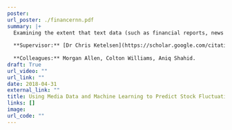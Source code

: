 ```yaml
---
poster: 
url_poster: ./financernn.pdf
summary: |+
  Examining the extent that text data (such as financial reports, news articles, and search mentions) can predict the closing stock price of given companies. Text data was analysed using topic modeling to extract relevant features and recurrent neural networks to model time-dependence in the data sets.
  
  **Supervisor:** [Dr Chris Ketelsen](https://scholar.google.com/citations?hl=en&user=JXM3HN0AAAAJ&view_op=list_works).
  
  **Colleagues:** Morgan Allen, Colton Williams, Aniq Shahid.
draft: True
url_video: ""
url_link: ""
date: 2018-04-31
external_link: ""
title: Using Media Data and Machine Learning to Predict Stock Fluctuations
links: []
image: 
url_code: ""
---
```


